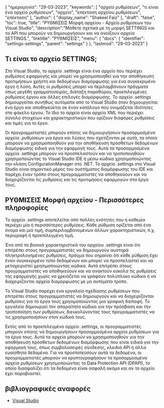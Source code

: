 {
"ημερομηνία": "29-03-2023",
  "keywords": [
"αρχείο ρυθμίσεων",
"τι είναι ένα αρχείο ρυθμίσεων",
"αρχείο",
"επέκταση αρχείου ρυθμίσεων",
"επέκταση"
],
  "author": {
"display_name": "Shakeel Faiz"
},
"draft": "false",
"toc": true,
"title": "ΡΥΘΜΙΣΕΙΣ Μορφή αρχείου - Αρχείο ρυθμίσεων του Visual Studio",
  "description":"Μάθετε σχετικά με τη μορφή SETTINGS και τα API που μπορούν να δημιουργήσουν και να ανοίξουν αρχεία SETTINGS.",
"linktitle": "ΡΥΘΜΙΣΕΙΣ",
  "menu": {
    "docs": {
      "identifier": "settings-settings",
      "parent": "settings"
}
},
"lastmod": "29-03-2023"
}

## Τι είναι το αρχείο SETTINGS;

Στο Visual Studio, το αρχείο .settings είναι ένα αρχείο που περιέχει ρυθμίσεις εφαρμογής και μπορεί να χρησιμοποιηθεί για την αποθήκευση προτιμήσεων χρήστη και δεδομένων διαμόρφωσης για ένα συγκεκριμένο έργο ή λύση. Αυτές οι ρυθμίσεις μπορεί να περιλαμβάνουν πράγματα όπως μεγέθη γραμματοσειράς, διάταξη παραθύρου, προεπιλεγμένες ρυθμίσεις έργου και άλλες επιλογές διαμόρφωσης. Το αρχείο .settings δημιουργείται συνήθως αυτόματα από το Visual Studio όταν δημιουργείται ένα έργο και αποθηκεύεται σε έναν κατάλογο που ονομάζεται Ιδιότητες στο φάκελο έργου. Το ίδιο το αρχείο είναι αρχείο XML που περιέχει σύνολο στοιχείων και χαρακτηριστικών που ορίζουν διάφορες ρυθμίσεις και τιμές για το έργο.

Οι προγραμματιστές μπορούν επίσης να δημιουργήσουν προσαρμοσμένα αρχεία .ρυθμίσεων για έργα και λύσεις που σχετίζονται με αυτά, τα οποία μπορούν να χρησιμοποιηθούν για την αποθήκευση πρόσθετων δεδομένων διαμόρφωσης ειδικά για την εφαρμογή τους. Αυτά τα προσαρμοσμένα αρχεία .settings μπορούν να προσπελαστούν και να τροποποιηθούν χρησιμοποιώντας το Visual Studio IDE ή μέσω κώδικα χρησιμοποιώντας την κλάση ConfigurationManager στο .NET. Το αρχείο .settings στο Visual Studio είναι σημαντικό μέρος του συστήματος διαμόρφωσης του IDE και παρέχει έναν τρόπο στους προγραμματιστές να αποθηκεύουν και να διαχειρίζονται τις ρυθμίσεις και τις προτιμήσεις εφαρμογών στα έργα τους.

## ΡΥΘΜΙΣΕΙΣ Μορφή αρχείου - Περισσότερες πληροφορίες

Το αρχείο .settings αποτελείται από πολλές ενότητες που η καθεμία περιέχει μία ή περισσότερες ρυθμίσεις. Κάθε ρύθμιση ορίζεται από ένα όνομα και μια τιμή, συμπεριλαμβανομένων άλλων χαρακτηριστικών, π.χ. περιγραφή ή προεπιλεγμένη τιμή.

Ένα από τα βασικά χαρακτηριστικά του αρχείου .settings είναι ότι επιτρέπει στους προγραμματιστές να δημιουργούν αυστηρά πληκτρολογημένες ρυθμίσεις, πράγμα που σημαίνει ότι κάθε ρύθμιση έχει έναν συγκεκριμένο τύπο δεδομένων και μπορεί να προσπελαστεί και να μεταχειριστεί χρησιμοποιώντας κώδικα. Αυτό επιτρέπει στους προγραμματιστές να αποθηκεύουν και να ανακτούν εύκολα τις ρυθμίσεις της εφαρμογής χωρίς να χρειάζεται να γράφουν πολύπλοκο κώδικα ή να διαχειρίζονται αρχεία διαμόρφωσης με μη αυτόματο τρόπο.

Το Visual Studio παρέχει ένα εργαλείο σχεδίασης ρυθμίσεων που επιτρέπει στους προγραμματιστές να δημιουργούν και να διαχειρίζονται ρυθμίσεις για τα έργα τους χρησιμοποιώντας μια γραφική διεπαφή. Το εργαλείο δημιουργεί τον απαραίτητο κώδικα για την πρόσβαση και την τροποποίηση των ρυθμίσεων, διευκολύνοντας τους προγραμματιστές να τις χρησιμοποιήσουν στον κώδικά τους.

Εκτός από το προεπιλεγμένο αρχείο .settings, οι προγραμματιστές μπορούν επίσης να δημιουργήσουν προσαρμοσμένα αρχεία ρυθμίσεων για τα έργα τους. Αυτά τα αρχεία μπορούν να χρησιμοποιηθούν για την αποθήκευση πρόσθετων δεδομένων διαμόρφωσης που είναι ειδικά για την εφαρμογή τους, όπως συμβολοσειρές σύνδεσης, κλειδιά API ή άλλα ευαίσθητα δεδομένα. Για να προστατεύσουν αυτά τα δεδομένα, οι προγραμματιστές μπορούν να κρυπτογραφήσουν τα προσαρμοσμένα αρχεία ρυθμίσεων χρησιμοποιώντας το Data Protection API (DPAPI), το οποίο διασφαλίζει ότι τα δεδομένα είναι ασφαλή ακόμα και αν το αρχείο έχει παραβιαστεί.

## βιβλιογραφικές αναφορές
* [Visual Studio](https://en.wikipedia.org/wiki/Visual_Studio)

